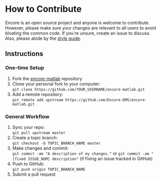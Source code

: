 # How to Contribute

Encore is an open source project and anyone is welcome to contribute. However, please make sure your changes are relevant to all users to avoid bloating the common code. If you're unsure, create an issue to discuss. Also, please abide by the [style guide](Style-Guide.md).

## Instructions

### One-time Setup
1. Fork the [encore-matlab](https://github.com/Encore-DMS/encore-matlab) repository
1. Clone your personal fork to your computer:  
`git clone https://github.com/YOUR_USERNAME/encore-matlab.git`
1. Add a remote repository:  
`git remote add upstream https://github.com/Encore-DMS/encore-matlab.git`

### General Workflow
1. Sync your repo:  
`git pull upstream master`
1. Create a topic branch:  
`git checkout -b TOPIC_BRANCH_NAME master`
1. Make changes and commit:  
`git commit -am "A description of my changes."` or `git commit -am "[fixed ISSUE_NUM] description"` (if fixing an issue tracked in GitHub)
1. Push to GitHub:  
`git push origin TOPIC_BRANCH_NAME`
1. Submit a pull request
